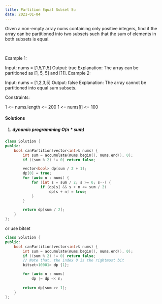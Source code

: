 ```yaml
---
title: Partition Equal Subset Su
date: 2021-01-04
---
```

Given a non-empty array nums containing only positive integers, find if the array can be partitioned into two subsets such that the sum of elements in both subsets is equal.

 

Example 1:

Input: nums = [1,5,11,5]
Output: true
Explanation: The array can be partitioned as [1, 5, 5] and [11].
Example 2:

Input: nums = [1,2,3,5]
Output: false
Explanation: The array cannot be partitioned into equal sum subsets.
 

Constraints:

1 <= nums.length <= 200
1 <= nums[i] <= 100


#### Solutions

1. ##### dynamic programming O(n * sum)

```cpp
class Solution {
public:
    bool canPartition(vector<int>& nums) {
        int sum = accumulate(nums.begin(), nums.end(), 0);
        if ((sum % 2) != 0) return false;

        vector<bool> dp(sum / 2 + 1);
        dp[0] = true;
        for (auto n : nums) {
            for (int s = sum / 2; s >= 0; s--) {
                if (dp[s] && s + n <= sum / 2)
                    dp[s + n] = true;
            }
        }

        return dp[sum / 2];
    }
};
```

or use bitset

```cpp
class Solution {
public:
    bool canPartition(vector<int>& nums) {
        int sum = accumulate(nums.begin(), nums.end(), 0);
        if ((sum % 2) != 0) return false;
        // Note that, the index 0 is the rightmost bit
        bitset<10001> dp {1};

        for (auto n : nums)
            dp |= dp << n;
        
        return dp[sum >> 1];
    }
};
```